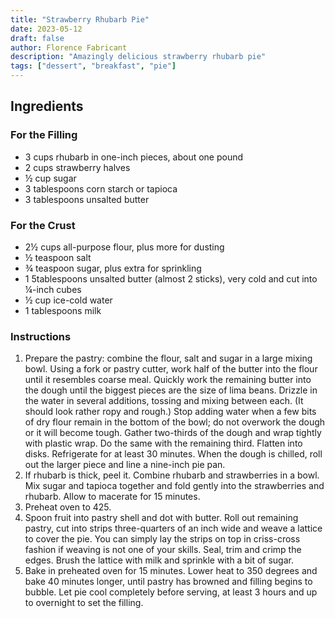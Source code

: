 ```yaml
---
title: "Strawberry Rhubarb Pie"
date: 2023-05-12
draft: false
author: Florence Fabricant
description: "Amazingly delicious strawberry rhubarb pie"
tags: ["dessert", "breakfast", "pie"]
---
```


## Ingredients

### For the Filling

- 3 cups rhubarb in one-inch pieces, about one pound
- 2 cups strawberry halves
- ½ cup sugar
- 3 tablespoons corn starch or tapioca
- 3 tablespoons unsalted butter

### For the Crust

- 2½ cups all-purpose flour, plus more for dusting
- ½ teaspoon salt
- ¾ teaspoon sugar, plus extra for sprinkling
- 1 5tablespoons unsalted butter (almost 2 sticks), very cold and cut into ¼-inch cubes
- ½ cup ice-cold water
- 1 tablespoons milk

### Instructions

1. Prepare the pastry: combine the flour, salt and sugar in a large mixing bowl. Using a fork or
   pastry cutter, work half of the butter into the flour until it resembles coarse meal. Quickly work the remaining butter into the dough until the biggest pieces are the size of lima beans. Drizzle in the water in several additions, tossing and mixing between each. (It should look rather ropy and rough.) Stop adding water when a few bits of dry flour remain in the bottom of the bowl; do not overwork the dough or it will become tough. Gather two-thirds of the dough and wrap tightly with plastic wrap. Do the same with the remaining third. Flatten into disks. Refrigerate for at least 30 minutes. When the dough is chilled, roll out the larger piece and line a nine-inch pie pan.
2. If rhubarb is thick, peel it. Combine rhubarb and strawberries in a bowl. Mix sugar and tapioca together and fold gently into the strawberries and rhubarb. Allow to macerate for 15 minutes.
3. Preheat oven to 425.
4. Spoon fruit into pastry shell and dot with butter. Roll out remaining pastry, cut into strips three-quarters of an inch wide and weave a lattice to cover the pie. You can simply lay the strips on top in criss-cross fashion if weaving is not one of your skills. Seal, trim and crimp the edges. Brush the lattice with milk and sprinkle with a bit of sugar.
5. Bake in preheated oven for 15 minutes. Lower heat to 350 degrees and bake 40 minutes longer, until pastry has browned and filling begins to bubble. Let pie cool completely before serving, at least 3 hours and up to overnight to set the filling.
